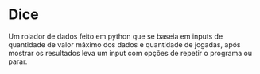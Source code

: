# Dice
Um rolador de dados feito em python que se baseia em inputs de quantidade de valor máximo dos dados e quantidade de jogadas, após mostrar os resultados leva um input com opções de repetir o programa ou parar.
